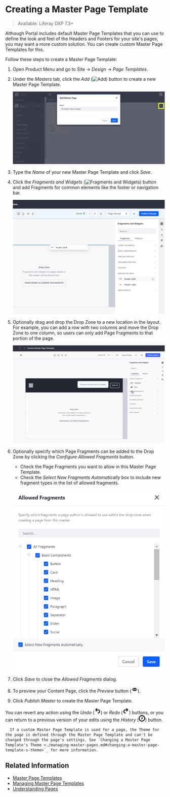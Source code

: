 # Creating a Master Page Template

> Available: Liferay DXP 7.3+

Although Portal includes default Master Page Templates that you can use to define the look and feel of the Headers and Footers for your site's pages, you may want a more custom solution. You can create custom Master Page Templates for this.

Follow these steps to create a Master Page Template:

1. Open Product Menu and go to Site &rarr; *Design* &rarr; *Page Templates*.
1. Under the *Masters* tab, click the *Add* (![Add](../../../images/icon-add.png)) button to create a new Master Page Template.

    ![Create a Master Page Template under the Masters tab.](./creating-a-master-page-template/images/01.png)

1. Type the *Name* of your new Master Page Template and click *Save*.
1. Click the *Fragments and Widgets* (![Fragments and Widgets](../../../images/icon-cards2.png)) button and add Fragments for common elements like the footer or navigation bar.

    ![Add the Master Page Template's common elements from the Footers and Navigation Bars sections.](./creating-a-master-page-template/images/02.png)

1. Optionally drag and drop the Drop Zone to a new location in the layout. For example, you can add a row with two columns and move the Drop Zone to one column, so users can only add Page Fragments to that portion of the page.

    ![You can move the Drop Zone to control where users can add Page Fragments.](./creating-a-master-page-template/images/03.gif)

1. Optionally specify which Page Fragments can be added to the Drop Zone by clicking the *Configure Allowed Fragments* button.

    - Check the Page Fragments you want to allow in this Master Page Template.
    - Check the *Select New Fragments Automatically* box to include new fragment types in the list of allowed fragments.

    ![Check and uncheck Fragments from the Allowed Fragments dialog to specify whether they can be added to a page that uses this Master Page Template.](./creating-a-master-page-template/images/04.png)

1. Click *Save* to close the *Allowed Fragments* dialog.
1. To preview your Content Page, click the *Preview* button (![Preview](../../../images/icon-preview.png)).
1. Click *Publish Master* to create the Master Page Template.

You can revert any action using the *Undo* (![Preview](../../../images/icon-undo.png)) or *Redo* (![Preview](../../../images/icon-redo.png)) buttons, or you can return to a previous version of your edits using the *History* (![Preview](../../../images/icon-time.png)) button.

```note::
  If a custom Master Page Template is used for a page, the Theme for the page is defined through the Master Page Template and can't be changed through the page's settings. See `Changing a Master Page Template's Theme <./managing-master-pages.md#changing-a-master-page-template-s-theme>`_ for more information.
```

## Related Information

- [Master Page Templates](./master-page-templates.md)
- [Managing Master Page Templates](./managing-master-pages.md)
- [Understanding Pages](../understanding-pages/understanding-pages.md)
